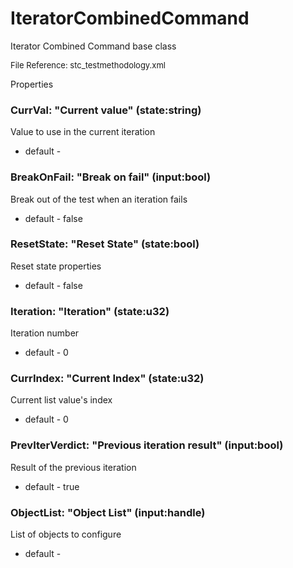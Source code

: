 # IteratorCombinedCommand

Iterator Combined Command base class

<font size="2">File Reference: stc_testmethodology.xml</font>

<text>Properties</text>

### CurrVal: "Current value" (state:string)

Value to use in the current iteration

* default - 
### BreakOnFail: "Break on fail" (input:bool)

Break out of the test when an iteration fails

* default - false
### ResetState: "Reset State" (state:bool)

Reset state properties

* default - false
### Iteration: "Iteration" (state:u32)

Iteration number

* default - 0
### CurrIndex: "Current Index" (state:u32)

Current list value's index

* default - 0
### PrevIterVerdict: "Previous iteration result" (input:bool)

Result of the previous iteration

* default - true
### ObjectList: "Object List" (input:handle)

List of objects to configure

* default - 

